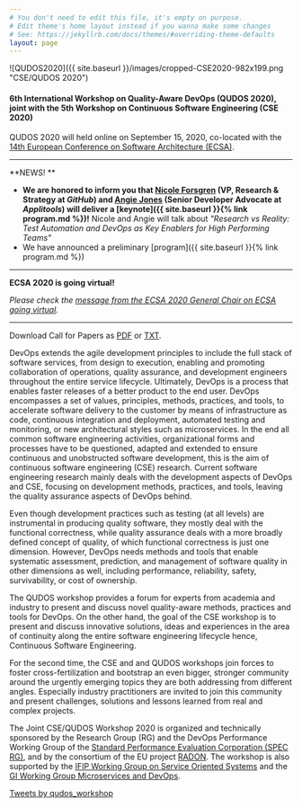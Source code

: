 ```yaml
---
# You don't need to edit this file, it's empty on purpose.
# Edit theme's home layout instead if you wanna make some changes
# See: https://jekyllrb.com/docs/themes/#overriding-theme-defaults
layout: page
---
```


![QUDOS2020]({{ site.baseurl }}/images/cropped-CSE2020-982x199.png "CSE/QUDOS 2020")

#### 6th International Workshop on Quality-Aware DevOps (QUDOS 2020), joint with the 5th Workshop on Continuous Software Engineering (CSE 2020)

QUDOS 2020 will held online on September 15, 2020, co-located with the [14th European Conference on Software Architecture (ECSA)](https://ecsa2020.disim.univaq.it/).

------

**NEWS! **

- **We are honored to inform you that [Nicole Forsgren](https://twitter.com/nicolefv) (VP, Research & Strategy at *GitHub*) and [Angie Jones](https://twitter.com/techgirl1908) (Senior Developer Advocate at *Applitools*)  will deliver a [keynote]({{ site.baseurl }}{% link program.md %})!** Nicole and Angie will talk about *"Research vs Reality: Test Automation and DevOps as Key Enablers for High Performing Teams"*
- We have announced a preliminary [program]({{ site.baseurl }}{% link program.md %}) 

------------------------------------------------------------------------------------------

**ECSA 2020 is going virtual!**

*Please check the [message from the ECSA 2020 General Chair on ECSA going virtual](https://ecsa2020.disim.univaq.it/news#Virtual-ECSA-2020).*

------------------------------------------------------------------------------------------

Download Call for Papers as [PDF](/files/QUDOS2020-CfP.pdf) or [TXT](/files/QUDOS2020-CfP.txt).

DevOps extends the agile development principles to include the full stack of software services, from design to execution, enabling and promoting collaboration of operations, quality assurance, and development engineers throughout the entire service lifecycle. Ultimately, DevOps is a process that enables faster releases of a better product to the end user. DevOps encompasses a set of values, principles, methods, practices, and tools, to accelerate software delivery to the customer by means of infrastructure as code, 
continuous integration and deployment, automated testing and monitoring, or new architectural styles such as microservices. In the end all common software engineering activities, organizational forms and processes have to be questioned, adapted and extended to ensure continuous and unobstructed software
development, this is the aim of continuous software engineering (CSE) research. Current software engineering research mainly deals with the development aspects of DevOps and CSE, focusing on development methods, practices, and tools, leaving the quality assurance aspects of DevOps behind.

Even though development practices such as testing (at all levels) are instrumental in producing quality software, they mostly deal with the functional correctness, while quality assurance deals with a more broadly defined concept of quality, of which functional correctness is just one dimension. However, DevOps needs methods and tools that enable systematic assessment, prediction, and management of software quality in other dimensions as well, including performance, reliability, safety, survivability, or cost of ownership.

The QUDOS workshop provides a forum for experts from academia and industry to present and discuss novel quality-aware methods, practices and tools for DevOps. On the other hand, the goal of the CSE workshop is to present and discuss innovative solutions, ideas and experiences in the area of continuity 
along the entire software engineering lifecycle hence, Continuous Software Engineering. 

For the second time, the CSE and and QUDOS workshops join forces to foster cross-fertilization and bootstrap an even bigger, stronger community around the urgently emerging topics they are both addressing from different angles. Especially industry practitioners are invited to join this community and present challenges, solutions and lessons learned from real and complex projects.

The Joint CSE/QUDOS Workshop 2020 is organized and technically sponsored by the Research Group (RG) and the DevOps Performance Working Group of the [Standard Performance Evaluation Corporation (SPEC RG)](http://research.spec.org), and by the consortium of the EU project [RADON](http://radon-h2020.eu/). The workshop is also supported by the [IFIP Working Group on Service Oriented Systems](http://ifip-wg-sos.deib.polimi.it/)  and the [GI Working Group Microservices and DevOps](https://ak-msdo.gi.de/).

<a class="twitter-timeline" href="https://twitter.com/qudos_workshop?ref_src=twsrc%5Etfw">Tweets by qudos_workshop</a>

<script async src="https://platform.twitter.com/widgets.js" charset="utf-8"></script>

